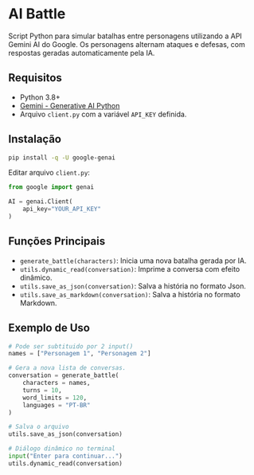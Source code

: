 # AI Battle

Script Python para simular batalhas entre personagens utilizando a API Gemini AI do Google. 
Os personagens alternam ataques e defesas, com respostas geradas automaticamente pela IA.

## Requisitos

- Python 3.8+
- [Gemini - Generative AI Python](https://ai.google.dev/gemini-api/docs/quickstart?hl=pt-br)
- Arquivo `client.py` com a variável `API_KEY` definida.

## Instalação

```bash
pip install -q -U google-genai
```

Editar arquivo `client.py`:

```python
from google import genai

AI = genai.Client(
    api_key="YOUR_API_KEY"
)
```

## Funções Principais

- `generate_battle(characters)`: Inicia uma nova batalha gerada por IA.
- `utils.dynamic_read(conversation)`: Imprime a conversa com efeito dinâmico.
- `utils.save_as_json(conversation)`: Salva a história no formato Json.
- `utils.save_as_markdown(conversation)`: Salva a história no formato Markdown.

## Exemplo de Uso

```python
# Pode ser subtituido por 2 input()
names = ["Personagem 1", "Personagem 2"]

# Gera a nova lista de conversas.
conversation = generate_battle(
    characters = names,
    turns = 10,
    word_limits = 120,
    languages = "PT-BR"
)

# Salva o arquivo
utils.save_as_json(conversation)

# Diálogo dinâmico no terminal
input("Enter para continuar...")
utils.dynamic_read(conversation)
```
